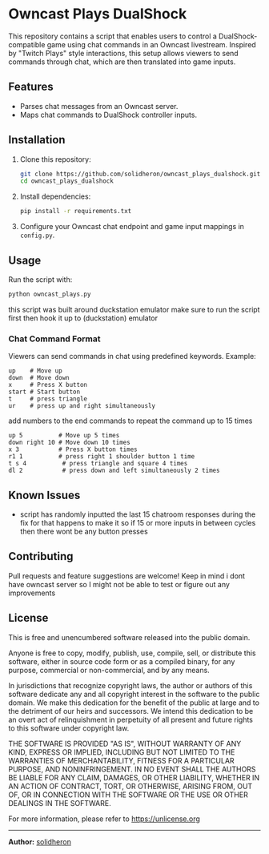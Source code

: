 # Owncast Plays DualShock

This repository contains a script that enables users to control a DualShock-compatible game using chat commands in an Owncast livestream. Inspired by "Twitch Plays" style interactions, this setup allows viewers to send commands through chat, which are then translated into game inputs.

## Features

- Parses chat messages from an Owncast server.
- Maps chat commands to DualShock controller inputs.

## Installation

1. Clone this repository:
   ```sh
   git clone https://github.com/solidheron/owncast_plays_dualshock.git
   cd owncast_plays_dualshock
   ```
2. Install dependencies:
   ```sh
   pip install -r requirements.txt
   ```
3. Configure your Owncast chat endpoint and game input mappings in `config.py`.

## Usage

Run the script with:
```sh
python owncast_plays.py
```
this script was built around duckstation emulator make sure to run the script first then hook it up to (duckstation) emulator

### Chat Command Format
Viewers can send commands in chat using predefined keywords. Example:
```
up    # Move up
down  # Move down
x     # Press X button
start # Start button
t     # press triangle
ur    # press up and right simultaneously 
```
add numbers to the end commands to repeat the command up to 15 times
```
up 5          # Move up 5 times
down right 10 # Move down 10 times
x 3           # Press X button times
r1 1          # press right 1 shoulder button 1 time
t s 4          # press triangle and square 4 times
dl 2           # press down and left simultaneously 2 times
```


## Known Issues
- script has randomly inputted the last 15 chatroom responses during the fix for that happens to make it so if 15 or more inputs in between cycles then there wont be any button presses

## Contributing
Pull requests and feature suggestions are welcome! Keep in mind i dont have owncast server so I might not be able to test or figure out any improvements

## License
This is free and unencumbered software released into the public domain.

Anyone is free to copy, modify, publish, use, compile, sell, or
distribute this software, either in source code form or as a compiled
binary, for any purpose, commercial or non-commercial, and by any
means.

In jurisdictions that recognize copyright laws, the author or authors
of this software dedicate any and all copyright interest in the
software to the public domain. We make this dedication for the benefit
of the public at large and to the detriment of our heirs and
successors. We intend this dedication to be an overt act of
relinquishment in perpetuity of all present and future rights to this
software under copyright law.

THE SOFTWARE IS PROVIDED "AS IS", WITHOUT WARRANTY OF ANY KIND,
EXPRESS OR IMPLIED, INCLUDING BUT NOT LIMITED TO THE WARRANTIES OF
MERCHANTABILITY, FITNESS FOR A PARTICULAR PURPOSE, AND NONINFRINGEMENT.
IN NO EVENT SHALL THE AUTHORS BE LIABLE FOR ANY CLAIM, DAMAGES, OR
OTHER LIABILITY, WHETHER IN AN ACTION OF CONTRACT, TORT, OR OTHERWISE,
ARISING FROM, OUT OF, OR IN CONNECTION WITH THE SOFTWARE OR THE USE OR
OTHER DEALINGS IN THE SOFTWARE.

For more information, please refer to https://unlicense.org

---
**Author:** [solidheron](https://github.com/solidheron)

